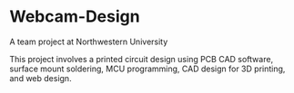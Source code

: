 # Webcam-Design
A team project at Northwestern University

This project involves a printed circuit design using PCB CAD software, surface mount soldering, MCU programming, CAD design for 3D printing, and web design.
